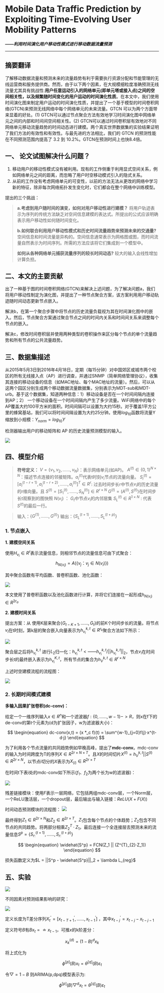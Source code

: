 # Mobile Data Traffic Prediction by Exploiting Time-Evolving User Mobility Patterns
***——利用时间演化用户移动性模式进行移动数据流量预测***

---------

## 摘要翻译

了解移动数据流量和预测未来的流量趋势有利于需要执行资源分配和节能管理的无线运营商和服务提供商。然而，由于以下两个因素，在大规模细粒度准确预测无线流量尤其具有挑战性:**用户任意运动引入的网络单元(即单元塔或接入点)之间的空间相关性，以及频繁随时间变化的用户运动的时间演化性质**。在本文中，我们使用时间演化图来制定用户运动的时间演化性质，并提出了一个基于模型的时间卷积网络(GTCN)来预测无线网络中每个网络单元的未来流量。GTCN 可以为两个方面带来显着的好处。(1) GTCN可以通过节点聚合方法有效地学习时间演化图中网络单元之间的内部和时间间空间相关性。(2) GTCN可以通过时间卷积层有效地对不同网络单元移动流量趋势的时间动态进行建模。两个真实世界数据集的实验结果证明了我们方法的有效性和有效性。与最先进的方法相比，我们的 GTCN 的预测性能在不同预测范围内提高了 3.2 到 10.2%。GTCN在预测时间上也快8.4倍。

## 一、 论文试图解决什么问题？

1. 移动用户的移动性模式没有被利用。现有的工作侧重于利用显式空间关系，例如网络单元之间的距离，而忽略了用户时空移动模式引入的隐式关系。
2. 从前的工作没有考虑网络单元的可变性，以前的方法无法从更改的网络中学习新的特征，除非每次网络拓扑发生变化时，它们都会在整个网络中训练模型。

提出的三个挑战：

> **a.考虑到用户随时间的演变，如何对用户移动性进行建模？** 将用户轨迹表示为序列的传统方法缺乏对空间信息建模的表达式。所提出的公式应该明确表示用户移动性如何随时间变化。
>
> **b.如何联合利用用户移动性模式和历史时间流量趋势来预测未来的交通量?** 空间信息和时间流量是异构的。空间信息通常表示为网格图或图，而时间流量自然表示为时间序列。所需的方法应该将它们集成到一个模型中。
>
>  **如何从各种网络单元捕获流量序列的较长时间动态?** 较大的输入会线性增加计算负担。

## 二、本文的主要贡献

出了一种基于图的时间卷积网络(GTCN)来解决上述问题，为了解决问题a，我们将用户移动性制定为演化图，并提出了一种节点聚合方案，该方案利用用户移动轨迹随时间动态更新节点嵌入。

解决b，在第一个聚合步骤中将节点的历史流量负载视为其在时间演化图中的嵌入。然后，节点聚合方案通过聚合节点之间的时间内关系和时间间关系来调整每个节点的嵌入。

解决c，修改时间卷积层并使用两种类型的卷积操作来区分每个节点的单个流量趋势和所有节点的公共流量趋势。

## 三、数据集描述

从2015年5月3日到2016年4月18日，定期（每15分钟）对中国郊区或城市两个校区的所有无线接入点（AP）进行调查，并通过SNMP（简单网络管理协议），收集其连接的移动设备的信息（如MAC地址、每个MAC地址的流量）。然后，可以从这两个园区分别生成两个移动数据流量数据集，分别表示为MDT-sub和MDT-urb。基于这个数据集，知道两种信息：1）移动设备是否在一个时间间隔内连接到AP；2） 一个移动设备在一个时间间隔内产生了多少流量。WiFi网络中的每个AP覆盖大约100平方米的面积。时间间隔可以设置为大约15秒。对于覆盖1平方公里的蜂窝基站，我们可以将时间间隔设置为大约25分钟。使用$log_{10}$函数将流量Y缩放到小规模：$Y_{norm} = log_{10}Y$

检测器输出用户的移动矩阵和 AP 的历史流量预测模型的输入。

![](image/20230818102313.png)

## 四、模型介绍

> **符号定义：** 
> $V = \{v_1,v_2,……,v_N\}$：表示网络单元(如AP)。
> $A^{(t)} \in \{0,1\}^{N\times N}$：描述节点连接的邻接矩阵。$a^{(t)}_i$代表t时刻$v_i$节点的流量向量。
> $S^{(t)}_i = [a^{(t-r+1)}_i,a^{(t-r+2)}_i,……,a^{(t)}_i]^T \in R^r$: 过去时间步长r中节点$v_i$的历史流量的r维向量。且 $S^{(t)} = [S^{(t)}_1,……,S^{(t)}_N] \in R^{r \times N}$
> $G^{(t)} = (A^{(t)},S^{(t)})$在时间步长t观察到的图快照
> $N(v_i)$ ： $G_t$中节点$v_i$的内邻居集
> $S^{(t)}_L \in R^{1 \times N}$ : 代表 $S^{(t)}$的最后一行。

> 输入：$\{G^{(1)},……,G^{(t)}\}$
> 输出：$\{S^{(t+1)}_L,……,S^{(t+p)}_L\}$

### 1. 节点嵌入

**1. 建模空间关系**

使用$H_{v_i} \in R^r$表示流量信息，则相邻节点的流量信息可由下式聚合：
$$
    \begin{equation}
        h_{N(v_i)} = A(\{v_j ： v_j \in N(v_i)\})
    \end{equation}
$$

其中聚合函数有平均函数、普卷积函数、池化函数：

![](image/20230818200850.png)

本文使用了普卷积函数以及池化函数进行计算，并将它们连接在一起形成$h_{N(v_i)} \in R^{2r_a}$

**2. 建模时间关系**

提出方案：从  使用K层来聚合$\{G_{t-K+1},……,G_t\}$的前K个时间步长的流量。将节点$v_i$在t时刻，第k层的聚合嵌入向量表示为$h^{k,t}_{v_i} \in R^{r_k}$聚合方法如下所示：

![](image/20230818205727.png)

聚合层之后将$h^{k,t}_{v_i}$ 进行$L_2$归一化：$h^{k,t}_{v_i} <—— h^{k,t}_{v_i} / ||h^{k,t}_{v_i}||_2$，节点$v_i$在时间步长t的最终嵌入表示为$h^{K,t}_{v_i}$，所有节点的集合为$h^{k,t}_{V} \in R^{r \times N}$

上述时空建模流程的流程图：

![](image/20230818223604.png)

### 2. 长期时间模式建模

**多输入因果扩张卷积(dc-conv)：**

给定一个一维序列输入$x \in R^n$和一个滤波器$f:\{0,……,w-1\} ->R$，则x在f下的de-conv的第t个元素为(d为扩张因子，w为滤波器大小)：

$$
    \begin{equation}
        dc-conv(x,t) = (x *_c f)(t) = \sum^{w-1}_{j=0}f(j)·x^{t-d·j}
    \end{equation}
$$


为了利用各个节点流量的共同趋势例如早晚高峰，提出了**mdc-conv**。mdc-conv的输入为时间跨度为T的序列$X \in R^{2r \times N \times T}$。且$X$的时间切片$X^{(t)} = h^{k,t}_V || S^{(t)} \in R^{2r \times N}$，以节点i切分的$X$表示为$X_{(i)} \in R^{2r \times T}$

在时间t下表i处的mdc-conv如下所示($f_1、f_2$为两个长为w的滤波器)：

![](image/20230819204605.png)

残差链接模块：使用$F$表示一层网络，它包括两组mdc-conv层，一个Norm层，一个ReLU激活层，一个dropout层，最后输出与输入链接：$ReLU(X+F(X))$

时间动态预测模块的流程图：
![](image/20230819211540.png)

最终得到$Z_1 \in R^{2r \times N}$和$Z_2 \in R^{2r \times T}$。$Z_1$包含每个节点的个体趋势；$Z_2$包含不同节点的共同趋势。将两部分相乘$Z^{T}_{2}·Z_1$，最后连接一个全连接层去预测未来的流量信息$S^p=\{S^{(t+1)}_{r:},……,S^{(t+p)}_{r:}\}$

$$
    \begin{equation}
        \widehat{S^p} = FCN(Z_1 || (Z^{T}_{2}·Z_1))
    \end{equation}
$$

损失函数定义为$L = ||S^p - \widehat{S^p}||_2 + \lambda L_{reg}$

## 五、实验

![](image/20230819213822.png)

不同因素对预测结果影响的研究：

![](image/20230819220421.png)

定义长度为T差分序列$X^{'}_t = [x^{'}_{t-T+1},……,x^{'}_{t-1}]$ ，其中$x^{'}_{t-j} = x_{t-j} - x_{t-j-1}$

定义符号$B$有$Bx_t = \doteq x_{t-1}$，可推$x$的k阶差分：

$$
    \begin{equation}
        x^{(d)}_k = (1-B)^d x_k
    \end{equation}
$$

将上式化为

$$
    \begin{equation}
        \phi^{[p]}(B)x_t = \theta^{[q]}(B)\varepsilon_t
    \end{equation}
$$

令$\bigtriangledown = 1 - B$ 则ARIMA(p,dpq)模型表示为:

$$
    \phi^{[p]}(B) \bigtriangledown^{d} x_t = \theta^{[q]}(B)\varepsilon_t
$$
